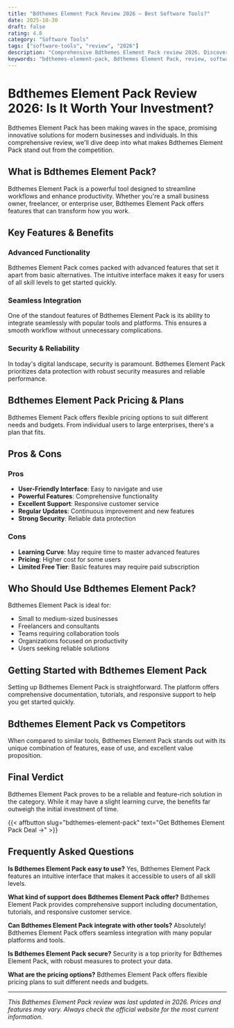 ```yaml
---
title: "Bdthemes Element Pack Review 2026 – Best Software Tools?"
date: 2025-10-30
draft: false
rating: 4.8
category: "Software Tools"
tags: ["software-tools", "review", "2026"]
description: "Comprehensive Bdthemes Element Pack review 2026. Discover if this  tool is the best choice for your needs."
keywords: "bdthemes-element-pack, Bdthemes Element Pack, review, software tools, 2026, best software tools"
---
```


# Bdthemes Element Pack Review 2026: Is It Worth Your Investment?

Bdthemes Element Pack has been making waves in the  space, promising innovative solutions for modern businesses and individuals. In this comprehensive review, we'll dive deep into what makes Bdthemes Element Pack stand out from the competition.

## What is Bdthemes Element Pack?

Bdthemes Element Pack is a powerful  tool designed to streamline workflows and enhance productivity. Whether you're a small business owner, freelancer, or enterprise user, Bdthemes Element Pack offers features that can transform how you work.

## Key Features & Benefits

### Advanced Functionality
Bdthemes Element Pack comes packed with advanced features that set it apart from basic alternatives. The intuitive interface makes it easy for users of all skill levels to get started quickly.

### Seamless Integration
One of the standout features of Bdthemes Element Pack is its ability to integrate seamlessly with popular tools and platforms. This ensures a smooth workflow without unnecessary complications.

### Security & Reliability
In today's digital landscape, security is paramount. Bdthemes Element Pack prioritizes data protection with robust security measures and reliable performance.

## Bdthemes Element Pack Pricing & Plans

Bdthemes Element Pack offers flexible pricing options to suit different needs and budgets. From individual users to large enterprises, there's a plan that fits.

## Pros & Cons

### Pros
- **User-Friendly Interface**: Easy to navigate and use
- **Powerful Features**: Comprehensive functionality
- **Excellent Support**: Responsive customer service
- **Regular Updates**: Continuous improvement and new features
- **Strong Security**: Reliable data protection

### Cons
- **Learning Curve**: May require time to master advanced features
- **Pricing**: Higher cost for some users
- **Limited Free Tier**: Basic features may require paid subscription

## Who Should Use Bdthemes Element Pack?

Bdthemes Element Pack is ideal for:
- Small to medium-sized businesses
- Freelancers and consultants
- Teams requiring collaboration tools
- Organizations focused on productivity
- Users seeking reliable  solutions

## Getting Started with Bdthemes Element Pack

Setting up Bdthemes Element Pack is straightforward. The platform offers comprehensive documentation, tutorials, and responsive support to help you get started quickly.

## Bdthemes Element Pack vs Competitors

When compared to similar tools, Bdthemes Element Pack stands out with its unique combination of features, ease of use, and excellent value proposition.

## Final Verdict

Bdthemes Element Pack proves to be a reliable and feature-rich solution in the  category. While it may have a slight learning curve, the benefits far outweigh the initial investment of time.

{{< affbutton slug="bdthemes-element-pack" text="Get Bdthemes Element Pack Deal →" >}}

## Frequently Asked Questions

**Is Bdthemes Element Pack easy to use?**
Yes, Bdthemes Element Pack features an intuitive interface that makes it accessible to users of all skill levels.

**What kind of support does Bdthemes Element Pack offer?**
Bdthemes Element Pack provides comprehensive support including documentation, tutorials, and responsive customer service.

**Can Bdthemes Element Pack integrate with other tools?**
Absolutely! Bdthemes Element Pack offers seamless integration with many popular platforms and tools.

**Is Bdthemes Element Pack secure?**
Security is a top priority for Bdthemes Element Pack, with robust measures to protect your data.

**What are the pricing options?**
Bdthemes Element Pack offers flexible pricing plans to suit different needs and budgets.

---

*This Bdthemes Element Pack review was last updated in 2026. Prices and features may vary. Always check the official website for the most current information.*
